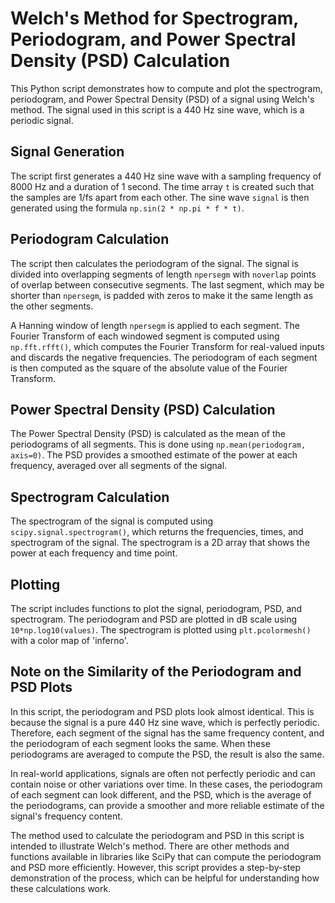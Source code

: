 # Welch's Method for Spectrogram, Periodogram, and Power Spectral Density (PSD) Calculation

This Python script demonstrates how to compute and plot the spectrogram, periodogram, and Power Spectral Density (PSD) of a signal using Welch's method. The signal used in this script is a 440 Hz sine wave, which is a periodic signal.

## Signal Generation

The script first generates a 440 Hz sine wave with a sampling frequency of 8000 Hz and a duration of 1 second. The time array `t` is created such that the samples are 1/fs apart from each other. The sine wave `signal` is then generated using the formula `np.sin(2 * np.pi * f * t)`.

## Periodogram Calculation

The script then calculates the periodogram of the signal. The signal is divided into overlapping segments of length `npersegm` with `noverlap` points of overlap between consecutive segments. The last segment, which may be shorter than `npersegm`, is padded with zeros to make it the same length as the other segments.

A Hanning window of length `npersegm` is applied to each segment. The Fourier Transform of each windowed segment is computed using `np.fft.rfft()`, which computes the Fourier Transform for real-valued inputs and discards the negative frequencies. The periodogram of each segment is then computed as the square of the absolute value of the Fourier Transform.

## Power Spectral Density (PSD) Calculation

The Power Spectral Density (PSD) is calculated as the mean of the periodograms of all segments. This is done using `np.mean(periodogram, axis=0)`. The PSD provides a smoothed estimate of the power at each frequency, averaged over all segments of the signal.

## Spectrogram Calculation

The spectrogram of the signal is computed using `scipy.signal.spectrogram()`, which returns the frequencies, times, and spectrogram of the signal. The spectrogram is a 2D array that shows the power at each frequency and time point.

## Plotting

The script includes functions to plot the signal, periodogram, PSD, and spectrogram. The periodogram and PSD are plotted in dB scale using `10*np.log10(values)`. The spectrogram is plotted using `plt.pcolormesh()` with a color map of 'inferno'.

## Note on the Similarity of the Periodogram and PSD Plots

In this script, the periodogram and PSD plots look almost identical. This is because the signal is a pure 440 Hz sine wave, which is perfectly periodic. Therefore, each segment of the signal has the same frequency content, and the periodogram of each segment looks the same. When these periodograms are averaged to compute the PSD, the result is also the same.

In real-world applications, signals are often not perfectly periodic and can contain noise or other variations over time. In these cases, the periodogram of each segment can look different, and the PSD, which is the average of the periodograms, can provide a smoother and more reliable estimate of the signal's frequency content.

The method used to calculate the periodogram and PSD in this script is intended to illustrate Welch's method. There are other methods and functions available in libraries like SciPy that can compute the periodogram and PSD more efficiently. However, this script provides a step-by-step demonstration of the process, which can be helpful for understanding how these calculations work.
